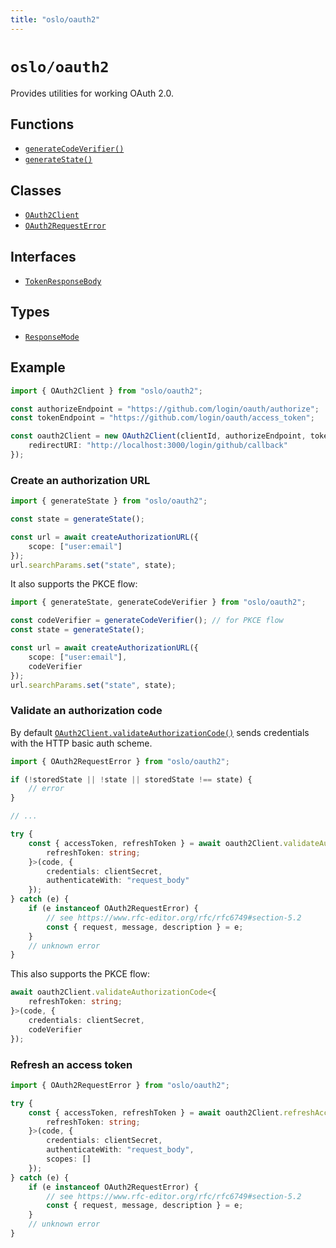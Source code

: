 ```yaml
---
title: "oslo/oauth2"
---
```


# `oslo/oauth2`

Provides utilities for working OAuth 2.0.

## Functions

- [`generateCodeVerifier()`](/reference/oauth2/generateCodeVerifier)
- [`generateState()`](/reference/oauth2/generateState)

## Classes

- [`OAuth2Client`](/reference/oauth2/OAuth2Client)
- [`OAuth2RequestError`](/reference/oauth2/OAuth2RequestError)

## Interfaces

- [`TokenResponseBody`](/reference/oauth2/TokenResponseBody)

## Types

- [`ResponseMode`](/reference/oauth2/ResponseMode)

## Example

```ts
import { OAuth2Client } from "oslo/oauth2";

const authorizeEndpoint = "https://github.com/login/oauth/authorize";
const tokenEndpoint = "https://github.com/login/oauth/access_token";

const oauth2Client = new OAuth2Client(clientId, authorizeEndpoint, tokenEndpoint, {
	redirectURI: "http://localhost:3000/login/github/callback"
});
```

### Create an authorization URL

```ts
import { generateState } from "oslo/oauth2";

const state = generateState();

const url = await createAuthorizationURL({
	scope: ["user:email"]
});
url.searchParams.set("state", state);
```

It also supports the PKCE flow:

```ts
import { generateState, generateCodeVerifier } from "oslo/oauth2";

const codeVerifier = generateCodeVerifier(); // for PKCE flow
const state = generateState();

const url = await createAuthorizationURL({
	scope: ["user:email"],
	codeVerifier
});
url.searchParams.set("state", state);
```

### Validate an authorization code

By default [`OAuth2Client.validateAuthorizationCode()`](/reference/oauth2/OAuth2Client/validateAuthorizationCode) sends credentials with the HTTP basic auth scheme.

```ts
import { OAuth2RequestError } from "oslo/oauth2";

if (!storedState || !state || storedState !== state) {
	// error
}

// ...

try {
	const { accessToken, refreshToken } = await oauth2Client.validateAuthorizationCode<{
		refreshToken: string;
	}>(code, {
		credentials: clientSecret,
		authenticateWith: "request_body"
	});
} catch (e) {
	if (e instanceof OAuth2RequestError) {
		// see https://www.rfc-editor.org/rfc/rfc6749#section-5.2
		const { request, message, description } = e;
	}
	// unknown error
}
```

This also supports the PKCE flow:

```ts
await oauth2Client.validateAuthorizationCode<{
	refreshToken: string;
}>(code, {
	credentials: clientSecret,
	codeVerifier
});
```

### Refresh an access token

```ts
import { OAuth2RequestError } from "oslo/oauth2";

try {
	const { accessToken, refreshToken } = await oauth2Client.refreshAccessToken<{
		refreshToken: string;
	}>(code, {
		credentials: clientSecret,
		authenticateWith: "request_body",
		scopes: []
	});
} catch (e) {
	if (e instanceof OAuth2RequestError) {
		// see https://www.rfc-editor.org/rfc/rfc6749#section-5.2
		const { request, message, description } = e;
	}
	// unknown error
}
```
